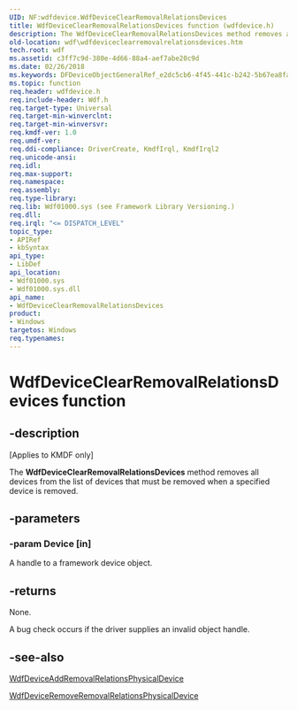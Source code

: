 ```yaml
---
UID: NF:wdfdevice.WdfDeviceClearRemovalRelationsDevices
title: WdfDeviceClearRemovalRelationsDevices function (wdfdevice.h)
description: The WdfDeviceClearRemovalRelationsDevices method removes all devices from the list of devices that must be removed when a specified device is removed.
old-location: wdf\wdfdeviceclearremovalrelationsdevices.htm
tech.root: wdf
ms.assetid: c3ff7c9d-380e-4d66-88a4-aef7abe20c9d
ms.date: 02/26/2018
ms.keywords: DFDeviceObjectGeneralRef_e2dc5cb6-4f45-441c-b242-5b67ea8fa381.xml, WdfDeviceClearRemovalRelationsDevices, WdfDeviceClearRemovalRelationsDevices method, kmdf.wdfdeviceclearremovalrelationsdevices, wdf.wdfdeviceclearremovalrelationsdevices, wdfdevice/WdfDeviceClearRemovalRelationsDevices
ms.topic: function
req.header: wdfdevice.h
req.include-header: Wdf.h
req.target-type: Universal
req.target-min-winverclnt: 
req.target-min-winversvr: 
req.kmdf-ver: 1.0
req.umdf-ver: 
req.ddi-compliance: DriverCreate, KmdfIrql, KmdfIrql2
req.unicode-ansi: 
req.idl: 
req.max-support: 
req.namespace: 
req.assembly: 
req.type-library: 
req.lib: Wdf01000.sys (see Framework Library Versioning.)
req.dll: 
req.irql: "<= DISPATCH_LEVEL"
topic_type:
- APIRef
- kbSyntax
api_type:
- LibDef
api_location:
- Wdf01000.sys
- Wdf01000.sys.dll
api_name:
- WdfDeviceClearRemovalRelationsDevices
product:
- Windows
targetos: Windows
req.typenames: 
---
```


# WdfDeviceClearRemovalRelationsDevices function


## -description


<p class="CCE_Message">[Applies to KMDF only]</p>

The <b>WdfDeviceClearRemovalRelationsDevices</b> method removes all devices from the list of devices that must be removed when a specified device is removed. 


## -parameters




### -param Device [in]

A handle to a framework device object.


## -returns



None.

A bug check occurs if the driver supplies an invalid object handle.




## -see-also




<a href="https://docs.microsoft.com/windows-hardware/drivers/ddi/content/wdfdevice/nf-wdfdevice-wdfdeviceaddremovalrelationsphysicaldevice">WdfDeviceAddRemovalRelationsPhysicalDevice</a>



<a href="https://docs.microsoft.com/windows-hardware/drivers/ddi/content/wdfdevice/nf-wdfdevice-wdfdeviceremoveremovalrelationsphysicaldevice">WdfDeviceRemoveRemovalRelationsPhysicalDevice</a>
 

 


